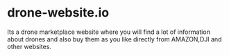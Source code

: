 # drone-website.io
Its a drone marketplace website where you will find a lot of information about drones and also buy them as you like directly from AMAZON,DJI and other websites.
